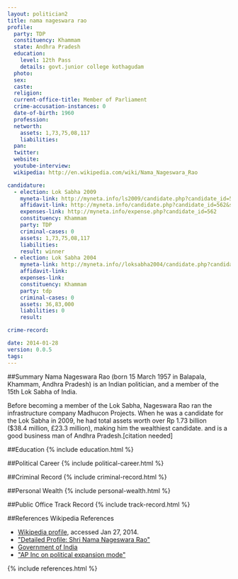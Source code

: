 ```yaml
---
layout: politician2
title: nama nageswara rao
profile: 
  party: TDP
  constituency: Khammam
  state: Andhra Pradesh
  education: 
    level: 12th Pass
    details: govt.junior college kothagudam
  photo: 
  sex: 
  caste: 
  religion: 
  current-office-title: Member of Parliament
  crime-accusation-instances: 0
  date-of-birth: 1960
  profession: 
  networth: 
    assets: 1,73,75,08,117
    liabilities: 
  pan: 
  twitter: 
  website: 
  youtube-interview: 
  wikipedia: http://en.wikipedia.com/wiki/Nama_Nageswara_Rao

candidature: 
  - election: Lok Sabha 2009
    myneta-link: http://myneta.info/ls2009/candidate.php?candidate_id=562
    affidavit-link: http://myneta.info/candidate.php?candidate_id=562&scan=original
    expenses-link: http://myneta.info/expense.php?candidate_id=562
    constituency: Khammam 
    party: TDP
    criminal-cases: 0
    assets: 1,73,75,08,117
    liabilities: 
    result: winner 
  - election: Lok Sabha 2004
    myneta-link: http://myneta.info//loksabha2004/candidate.php?candidate_id=111
    affidavit-link: 
    expenses-link: 
    constituency: Khammam 
    party: tdp
    criminal-cases: 0
    assets: 36,83,000
    liabilities: 0
    result:  

crime-record: 

date: 2014-01-28
version: 0.0.5
tags: 
---
```

##Summary
Nama Nageswara Rao (born 15 March 1957 in Balapala, Khammam, Andhra Pradesh) is an Indian politician, and a member of the 15th Lok Sabha of India.

Before becoming a member of the Lok Sabha, Nageswara Rao ran the infrastructure company Madhucon Projects. When he was a candidate for the Lok Sabha in 2009, he had total assets worth over Rp 1.73 billion ($38.4 million, £23.3 million), making him the wealthiest candidate. and is a good business man of Andhra Pradesh.[citation needed]


##Education
{% include education.html %}


##Political Career
{% include political-career.html %}


##Criminal Record
{% include criminal-record.html %}


##Personal Wealth
{% include personal-wealth.html %}


##Public Office Track Record
{% include track-record.html %}


##References
Wikipedia References
- [Wikipedia profile]({{page.profile.wikipedia}}), accessed Jan 27, 2014.
- ["Detailed Profile: Shri Nama Nageswara Rao"][wiki1]
- [Government of India][wiki2]
- ["AP Inc on political expansion mode"][wiki3]

[wiki1]: http://india.gov.in/govt/loksabhampbiodata.php?mpcode=4323
[wiki2]: /wiki/Government_of_India
[wiki3]: http://www.thehindubusinessline.com/todays-paper/article1049259.ece?ref=archive


{% include references.html %}